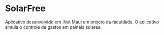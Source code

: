 # SolarFree
Aplicativo desenvolvido em .Net Maui em projeto da faculdade.
O aplicativo simula o controle de gastos em paineis solares.
